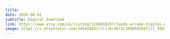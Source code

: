 ```yaml
---
title: 
date: 2020-06-01
subtitle: Digital Download
link: https://www.etsy.com/uk/listing/1198010157/leeds-arcade-digital-download-for
image: https://i.etsystatic.com/34641093/r/il/6c4b73/3808595997/il_340x270.3808595997_iip0.jpg
---
```

